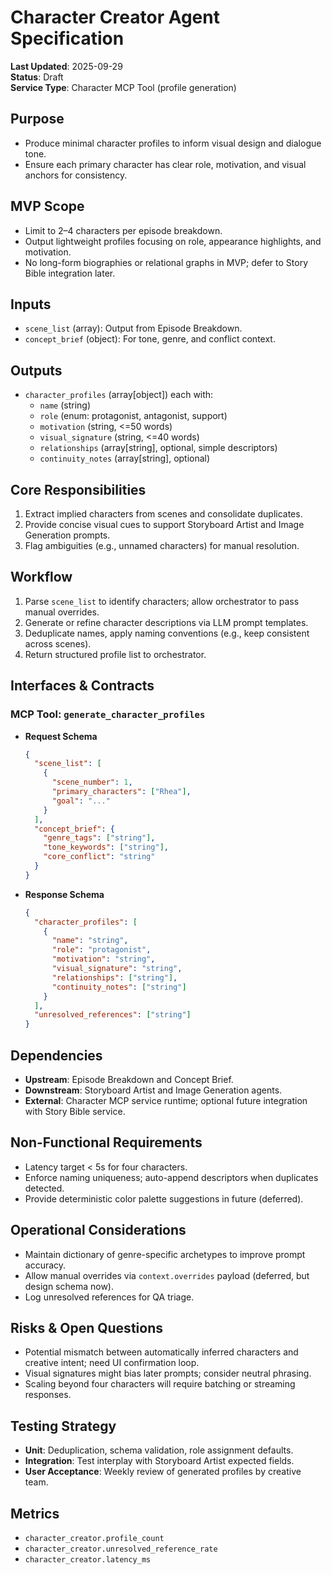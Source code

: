 # Character Creator Agent Specification

**Last Updated**: 2025-09-29  
**Status**: Draft  
**Service Type**: Character MCP Tool (profile generation)

## Purpose
- Produce minimal character profiles to inform visual design and dialogue tone.
- Ensure each primary character has clear role, motivation, and visual anchors for consistency.

## MVP Scope
- Limit to 2–4 characters per episode breakdown.
- Output lightweight profiles focusing on role, appearance highlights, and motivation.
- No long-form biographies or relational graphs in MVP; defer to Story Bible integration later.

## Inputs
- `scene_list` (array): Output from Episode Breakdown.
- `concept_brief` (object): For tone, genre, and conflict context.

## Outputs
- `character_profiles` (array[object]) each with:
  - `name` (string)
  - `role` (enum: protagonist, antagonist, support)
  - `motivation` (string, <=50 words)
  - `visual_signature` (string, <=40 words)
  - `relationships` (array[string], optional, simple descriptors)
  - `continuity_notes` (array[string], optional)

## Core Responsibilities
1. Extract implied characters from scenes and consolidate duplicates.
2. Provide concise visual cues to support Storyboard Artist and Image Generation prompts.
3. Flag ambiguities (e.g., unnamed characters) for manual resolution.

## Workflow
1. Parse `scene_list` to identify characters; allow orchestrator to pass manual overrides.
2. Generate or refine character descriptions via LLM prompt templates.
3. Deduplicate names, apply naming conventions (e.g., keep consistent across scenes).
4. Return structured profile list to orchestrator.

## Interfaces & Contracts
### MCP Tool: `generate_character_profiles`
- **Request Schema**
  ```json
  {
    "scene_list": [
      {
        "scene_number": 1,
        "primary_characters": ["Rhea"],
        "goal": "..."
      }
    ],
    "concept_brief": {
      "genre_tags": ["string"],
      "tone_keywords": ["string"],
      "core_conflict": "string"
    }
  }
  ```
- **Response Schema**
  ```json
  {
    "character_profiles": [
      {
        "name": "string",
        "role": "protagonist",
        "motivation": "string",
        "visual_signature": "string",
        "relationships": ["string"],
        "continuity_notes": ["string"]
      }
    ],
    "unresolved_references": ["string"]
  }
  ```

## Dependencies
- **Upstream**: Episode Breakdown and Concept Brief.
- **Downstream**: Storyboard Artist and Image Generation agents.
- **External**: Character MCP service runtime; optional future integration with Story Bible service.

## Non-Functional Requirements
- Latency target < 5s for four characters.
- Enforce naming uniqueness; auto-append descriptors when duplicates detected.
- Provide deterministic color palette suggestions in future (deferred).

## Operational Considerations
- Maintain dictionary of genre-specific archetypes to improve prompt accuracy.
- Allow manual overrides via `context.overrides` payload (deferred, but design schema now).
- Log unresolved references for QA triage.

## Risks & Open Questions
- Potential mismatch between automatically inferred characters and creative intent; need UI confirmation loop.
- Visual signatures might bias later prompts; consider neutral phrasing.
- Scaling beyond four characters will require batching or streaming responses.

## Testing Strategy
- **Unit**: Deduplication, schema validation, role assignment defaults.
- **Integration**: Test interplay with Storyboard Artist expected fields.
- **User Acceptance**: Weekly review of generated profiles by creative team.

## Metrics
- `character_creator.profile_count`
- `character_creator.unresolved_reference_rate`
- `character_creator.latency_ms`
